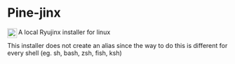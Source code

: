 # Pine-jinx
<img align="left" alt="Frogjinx" width="22px" src="https://cdn.discordapp.com/attachments/780529926520438854/802958006282092624/FrogRyujinx.svg" />A local Ryujinx installer for linux

This installer does not create an alias since the way to do this is different for every shell (eg. sh, bash, zsh, fish, ksh)

